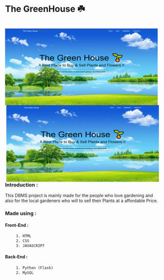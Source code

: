 <h1 align="left">The GreenHouse ☘️ </h1><br>
<div>
          <img src="Screenshots/Screenshot (62).png" align="left" width="500" height="250"/>
          <img src="Screenshots/Screenshot (62).png" align="right" width="500" height="250"/>
</div>

### Introduction :  
This DBMS project is mainly made for the people who love gardening and also for the local gardeners who will to sell their Plants at a affordable Price.

### Made using : 
  #### Front-End :
         1. HTML
         2. CSS
         3. JAVASCRIPT

  #### Back-End :
         1. Python (Flask)
         2. MySQL 
         
